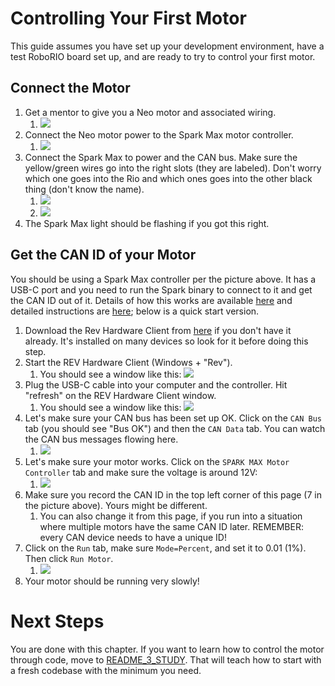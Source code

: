 # Controlling Your First Motor
This guide assumes you have set up your development environment, have a test RoboRIO board set up, and are ready to try to control your first motor.

## Connect the Motor
1. Get a mentor to give you a Neo motor and associated wiring.
    1. ![](readme_img/neo_motor.jpg)
1. Connect the Neo motor power to the Spark Max motor controller.
    1. ![](readme_img/spark_max.jpg)
1. Connect the Spark Max to power and the CAN bus. Make sure the yellow/green wires go into the right slots (they are labeled). Don't worry which one goes into the Rio and which ones goes into the other black thing (don't know the name).
    1. ![](readme_img/spark_max_rio.jpg)
    1. ![](readme_img/spark_max_black.jpg)
1. The Spark Max light should be flashing if you got this right.

## Get the CAN ID of your Motor
You should be using a Spark Max controller per the picture above. It has a USB-C port and you need to run the Spark binary to connect to it and get the CAN ID out of it. Details of how this works are available [here](https://docs.revrobotics.com/brushless/spark-max/control-interfaces#can-interface) and detailed instructions are [here](https://docs.revrobotics.com/rev-hardware-client/ion/spark-max); below is a quick start version.

1. Download the Rev Hardware Client from [here](https://docs.revrobotics.com/rev-hardware-client) if you don't have it already. It's installed on many devices so look for it before doing this step.
1. Start the REV Hardware Client (Windows + "Rev").
    1. You should see a window like this: ![](readme_img/rev_hardware_client.png)
1. Plug the USB-C cable into your computer and the controller. Hit "refresh" on the REV Hardware Client window.
    1. You should see a window like this: ![](readme_img/rev_hardware_client_working.png)
1. Let's make sure your CAN bus has been set up OK. Click on the `CAN Bus` tab (you should see "Bus OK") and then the `CAN Data` tab. You can watch the CAN bus messages flowing here.
    1. ![](readme_img/can_bus_flowing.png)
1. Let's make sure your motor works. Click on the `SPARK MAX Motor Controller` tab and make sure the voltage is around 12V:
    1. ![](readme_img/spark_controller_voltage.png)
1. Make sure you record the CAN ID in the top left corner of this page (7 in the picture above). Yours might be different. 
    1. You can also change it from this page, if you run into a situation where multiple motors have the same CAN ID later. REMEMBER: every CAN device needs to have a unique ID!
1. Click on the `Run` tab, make sure `Mode=Percent`, and set it to 0.01 (1%). Then click `Run Motor`.
    1. ![](readme_img/run_motor.png)
1. Your motor should be running very slowly!

# Next Steps
You are done with this chapter. If you want to learn how to control the motor through code, move to [README_3_STUDY](README_3_STUDY.md). That will teach how to start with a fresh codebase with the minimum you need.